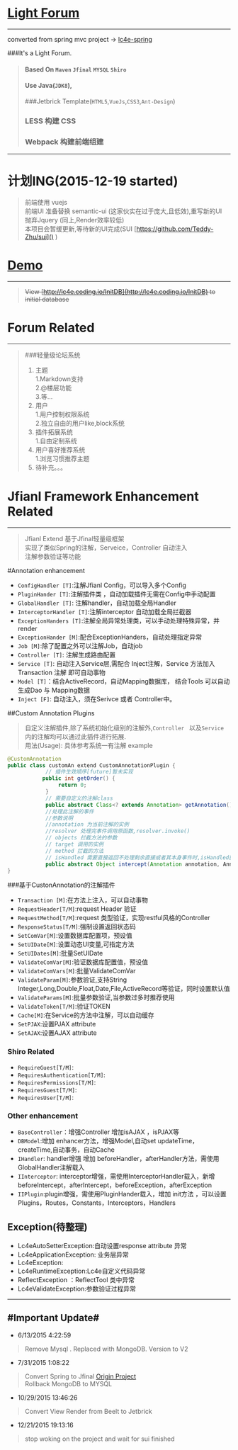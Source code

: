 [Light Forum](http://www.lc4e.com)
==========

----------
converted from spring mvc project -> [lc4e-spring](https://github.com/Teddy-Zhu/lc4e-spring)

###It's a Light Forum.
>#### Based On `Maven` `Jfinal` `MYSQL` `Shiro`
>#### Use Java(`JDK8`),
>###Jetbrick Template(`HTML5`,`VueJs`,`CSS3`,`Ant-Design`)
>### LESS 构建 CSS
>### Webpack 构建前端组建

----------

# 计划ING(2015-12-19 started)
> 前端使用 vuejs	
> 前端UI 准备替换 semantic-ui (这家伙实在过于庞大,且低效),重写新的UI	
> 抛弃Jquery (同上,Render效率较低)	
> 本项目会暂缓更新,等待新的UI完成(SUI [https://github.com/Teddy-Zhu/sui]() )


# [Demo](http://www.lc4e.com) #
----------

> <del>View [http://lc4e.coding.io/InitDB](http://lc4e.coding.io/InitDB) to initial database 

# Forum Related #
----------

> ###轻量级论坛系统  
>1.  主题  
>  1.Markdown支持  
>  2.@楼层功能  
>  3.等...
>2. 用户  
>  1.用户控制权限系统  
>  2.独立自由的用户like,block系统  
>3. 插件拓展系统  
>  1.自由定制系统  
>4. 用户喜好推荐系统  
>  1.浏览习惯推荐主题  
>5. 待补充。。。 

# Jfianl Framework Enhancement Related #
----------

>Jfianl Extend 基于Jfinal轻量级框架   
>实现了类似Spring的注解，Serveice，Controller 自动注入  
>注解参数验证等功能

#Annotation enhancement 

- `ConfigHandler [T]`:注解Jfianl Config，可以导入多个Config
- `PluginHander [T]`:注解插件类 ，自动加载插件无需在Config中手动配置
- `GlobalHandler [T]`: 注解handler，自动加载全局Handler
- `InterceptorHandler [T]`:注解interceptor 自动加载全局拦截器
- `ExceptionHanders [T]`:注解全局异常处理类，可以手动处理特殊异常，并render
- `ExceptionHander [M]`:配合ExceptionHanders，自动处理指定异常
- `Job [M]`:除了配置之外可以注解Job，自动job
- `Controller [T]`: 注解生成路由配置
- `Service [T]`: 自动注入Service层,需配合 Inject注解，Service 方法加入Transaction 注解 即可自动事物
- `Model [T]`：结合ActiveRecord，自动Mapping数据库， 结合Tools 可以自动生成Dao 与 Mapping数据
- `Inject [F]`: 自动注入，须在Serivce 或者 Controller中。

##Custom Annotation Plugins
> 自定义注解插件,除了系统初始化级别的注解外,`Controller ` 以及`Service ` 内的注解均可以通过此插件进行拓展.	
> 用法(Usage): 具体参考系统一有注解	
> example

```Java
@CustomAnnotation
public class customAn extend CustomAnnotationPlugin {
            // 插件生效顺序[future]暂未实现
           public int getOrder() {
                return 0;
            }
            // 需要自定义的注解class
            public abstract Class<? extends Annotation> getAnnotation();
            //处理此注解的事件
            //参数说明 
            //annotation 为当前注解的实例
            //resolver 处理完事件调用原函数,resolver.invoke()
            // objects 拦截方法的参数
            // target 调用的实例
            // method 拦截的方法
            // isHandled 需要直接返回不处理剩余直接或者其本身事件时,isHandled[0] = true
            public abstract Object intercept(Annotation annotation, AnnotationPluginResolver resolver, Object[] objects, Object target, Method method, boolean[] isHandled) throws Throwable;
}
```
###基于CustonAnnotation的注解插件
- `Transaction [M]`:在方法上注入，可以自动事物
- `RequestHeader[T/M]`:request Header 验证
- `RequestMethod[T/M]`:request 类型验证，实现restful风格的Controller
- `ResponseStatus[T/M]`:强制设置返回状态码
- `SetComVar[M]`:设置数据库配置项，预设值
- `SetUIDate[M]`:设置动态UI变量,可指定方法
- `SetUIDates[M]`:批量SetUIDate
- `ValidateComVar[M]`:验证数据库配置值，预设值
- `ValidateComVars[M]`:批量ValidateComVar
- `ValidateParam[M]`:参数验证,支持String Integer,Long,Double,Float,Date,File,ActiveRecord等验证，同时设置默认值
- `ValidateParams[M]`:批量参数验证,当参数过多时推荐使用
- `ValidateToken[T/M]`:验证TOKEN
- `Cache[M]`:在Service的方法中注解，可以自动缓存
- `SetPJAX`:设置PJAX attribute
- `SetAJAX`:设置AJAX attribute

### Shiro Related
- `RequireGuest[T/M]`:
- `RequiresAuthentication[T/M]`:
- `RequiresPermissions[T/M]`:
- `RequiresGuest[T/M]`:
- `RequiresUser[T/M]`:


### Other enhancement
- `BaseController`：增强Controller 增加isAJAX ，isPJAX等
- `DBModel`:增加 enhancer方法，增强Model,自动set updateTime，createTime,自动事务，自动Cache
- `IHandler`: handler增强 增加 beforeHandler，afterHandler方法，需使用GlobalHandler注解载入
- `IInterceptor`: interceptor增强，需使用InterceptorHandler载入，新增beforeIntercept，afterIntercept，beforeException，afterException
- `IIPlugin`:plugin增强，需使用PluginHander载入，增加 init方法 ，可以设置Plugins，Routes，Constants，Interceptors，Handlers


## Exception(待整理)

- Lc4eAutoSetterException:自动设置response attribute 异常  
- Lc4eApplicationException: 业务层异常  
- Lc4eException:  
- Lc4eRuntimeException:Lc4e自定义代码异常  
- ReflectException ：ReflectTool 类中异常  
- Lc4eValidateException:参数验证过程异常  

----------

#Important Update#
----------

- 6/13/2015 4:22:59
> Remove Mysql . Replaced with MongoDB.
> Version to V2

- 7/31/2015 1:08:22
> Convert Spring to Jfinal [Origin Project](https://github.com/Teddy-Zhu/lc4e-spring)  
> Rollback MongoDB to MYSQL

- 10/29/2015 13:46:26
> Convert View Render from Beelt to Jetbrick 

- 12/21/2015 19:13:16
>stop woking on the project and wait for sui finished